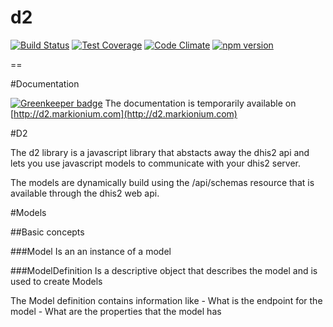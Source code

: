 d2
==

[![Build Status](https://travis-ci.org/dhis2/d2.svg?branch=v25)](https://travis-ci.org/dhis2/d2)
[![Test Coverage](https://codeclimate.com/github/dhis2/d2/badges/coverage.svg)](https://codeclimate.com/github/dhis2/d2/coverage)
[![Code Climate](https://codeclimate.com/github/dhis2/d2/badges/gpa.svg)](https://codeclimate.com/github/dhis2/d2)
[![npm version](https://badge.fury.io/js/d2.svg)](https://badge.fury.io/js/d2)

== 

#Documentation

[![Greenkeeper badge](https://badges.greenkeeper.io/dhis2/d2.svg)](https://greenkeeper.io/)
The documentation is temporarily available on [http://d2.markionium.com](http://d2.markionium.com)

#D2

The d2 library is a javascript library that abstacts away the dhis2 api and lets you use javascript models to communicate with your dhis2 server.

The models are dynamically build using the /api/schemas resource that is available through the dhis2 web api.

#Models

##Basic concepts

###Model
Is an an instance of a model

###ModelDefinition
Is a descriptive object that describes the model and is used to create Models

The Model definition contains information like
    - What is the endpoint for the model
    - What are the properties that the model has
